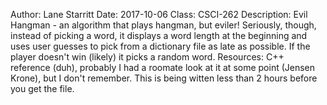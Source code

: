 Author: Lane Starritt
Date: 2017-10-06
Class: CSCI-262
Description: Evil Hangman - an algorithm that plays hangman, but eviler!
    Seriously, though, instead of picking a word, it displays a word length
    at the beginning and uses user guesses to pick from a dictionary file as 
    late as possible.  If the player doesn't win (likely) it picks a random 
    word.
Resources: C++ reference (duh), probably I had a roomate look at it at some 
    point (Jensen Krone), but I don't remember.  This is being witten less 
    than 2 hours before you get the file.

